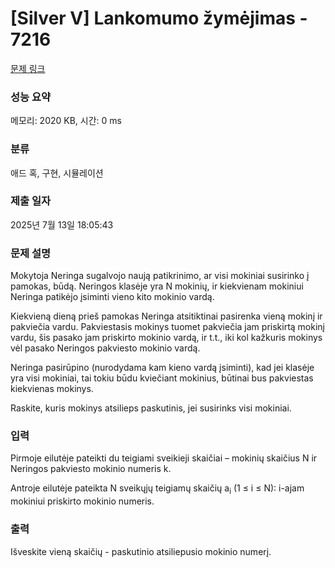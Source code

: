 # [Silver V] Lankomumo žymėjimas - 7216 

[문제 링크](https://www.acmicpc.net/problem/7216) 

### 성능 요약

메모리: 2020 KB, 시간: 0 ms

### 분류

애드 혹, 구현, 시뮬레이션

### 제출 일자

2025년 7월 13일 18:05:43

### 문제 설명

<p>Mokytoja Neringa sugalvojo naują patikrinimo, ar visi mokiniai susirinko į pamokas, būdą. Neringos klasėje yra N mokinių, ir kiekvienam mokiniui Neringa patikėjo įsiminti vieno kito mokinio vardą.</p>

<p>Kiekvieną dieną prieš pamokas Neringa atsitiktinai pasirenka vieną mokinį ir pakviečia vardu. Pakviestasis mokinys tuomet pakviečia jam priskirtą mokinį vardu, šis pasako jam priskirto mokinio vardą, ir t.t., iki kol kažkuris mokinys vėl pasako Neringos pakviesto mokinio vardą.</p>

<p>Neringa pasirūpino (nurodydama kam kieno vardą įsiminti), kad jei klasėje yra visi mokiniai, tai tokiu būdu kviečiant mokinius, būtinai bus pakviestas kiekvienas mokinys.</p>

<p>Raskite, kuris mokinys atsilieps paskutinis, jei susirinks visi mokiniai.</p>

### 입력 

 <p>Pirmoje eilutėje pateikti du teigiami sveikieji skaičiai – mokinių skaičius N ir Neringos pakviesto mokinio numeris k.</p>

<p>Antroje eilutėje pateikta N sveikųjų teigiamų skaičių a<sub>i</sub> (1 ≤ i ≤ N): i-ajam mokiniui priskirto mokinio numeris.</p>

### 출력 

 <p>Išveskite vieną skaičių - paskutinio atsiliepusio mokinio numerį.</p>

